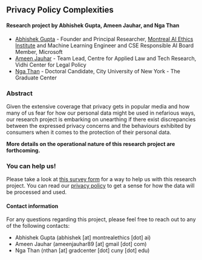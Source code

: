 ## Privacy Policy Complexities

#### Research project by Abhishek Gupta, Ameen Jauhar, and Nga Than

* [Abhishek Gupta](https://atg-abhishek.github.io) - Founder and Principal Researcher, [Montreal AI Ethics Institute](https://montrealethics.ai) and Machine Learning Engineer and CSE Responsible AI Board Member, Microsoft
* [Ameen Jauhar](https://vidhilegalpolicy.in/team/ameen-jauhar/) - Team Lead, Centre for Applied Law and Tech Research, Vidhi Center for Legal Policy
* [Nga Than](https://ngathan.com/) - Doctoral Candidate, City University of New York - The Graduate Center

### Abstract 

Given the extensive coverage that privacy gets in popular media and how many of us fear for how our personal data might be used in nefarious ways, our research project is embarking on unearthing if there exist discrepancies between the expressed privacy concerns and the behaviours exhibited by consumers when it comes to the protection of their personal data.

**More details on the operational nature of this research project are forthcoming.**

### You can help us! 

Please take a look at [this survey form](https://bit.ly/3mWYVYx) for a way to help us with this research project. You can read our [privacy policy](./privacy_policy.md) to get a sense for how the data will be processed and used.

#### Contact information 

For any questions regarding this project, please feel free to reach out to any of the following contacts:
* Abhishek Gupta (abhishek [at] montrealethics [dot] ai)
* Ameen Jauhar (ameenjauhar89 [at] gmail [dot] com)
* Nga Than (nthan [at] gradcenter [dot] cuny [dot] edu)
